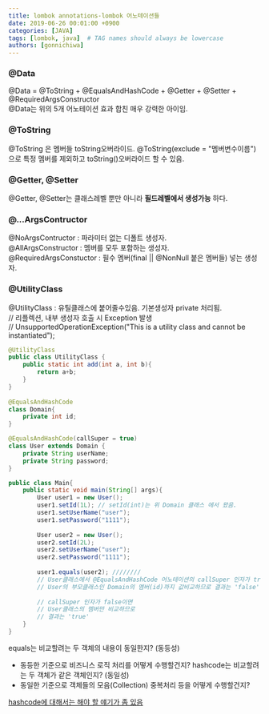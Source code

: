 ```yaml
---
title: lombok annotations-lombok 어노테이션들
date: 2019-06-26 00:01:00 +0900
categories: [JAVA]
tags: [lombok, java]  # TAG names should always be lowercase
authors: [gonnichiwa]
---
```


### @Data
@Data = @ToString + @EqualsAndHashCode + @Getter + @Setter + @RequiredArgsConstructor  
@Data는 위의 5개 어노테이션 효과 합친 매우 강력한 아이임.  

### @ToString
@ToString 은 멤버들 toString오버라이드.
@ToString(exclude = "멤버변수이름")으로 특정 멤버를 제외하고 toString()오버라이드 할 수 있음.  

### @Getter, @Setter
@Getter, @Setter는 클래스레벨 뿐만 아니라 **필드레벨에서 생성가능** 하다.  

### @...ArgsContructor
@NoArgsContructor : 파라미터 없는 디폴트 생성자.  
@AllArgsConstructor : 멤버를 모두 포함하는 생성자.  
@RequiredArgsConstuctor : 필수 멤버(final || @NonNull 붙은 멤버들) 넣는 생성자.  

### @UtilityClass
@UtilityClass : 유틸클래스에 붙어줄수있음. 기본생성자 private 처리됨.  
// 리플렉션, 내부 생성자 호출 시 Exception 발생  
// UnsupportedOperationException("This is a utility class and cannot be instantiated");  

```java
@UtilityClass
public class UtilityClass {
	public static int add(int a, int b){
    	return a+b;
    }
}
 
@EqualsAndHashCode
class Domain{
	private int id;
}

@EqualsAndHashCode(callSuper = true)
class User extends Domain {
	private String userName;
    private String password;
}

public class Main{
	public static void main(String[] args){
    	User user1 = new User();
        user1.setId(1L); // setId(int)는 위 Domain 클래스 에서 왔음.
        user1.setUserName("user");
        user1.setPassword("1111");
        
        User user2 = new User();
        user2.setId(2L);
        user2.setUserName("user");
        user2.setPassword("1111");
        
        user1.equals(user2); ////////
        // User클래스에서 @EqualsAndHashCode 어노테이션의 callSuper 인자가 true이면
        // User의 부모클래스인 Domain의 멤버(id)까지 값비교하므로 결과는 'false'
        
        // callSuper 인자가 false이면
        // User클래스의 멤버만 비교하므로
        // 결과는 'true'
    }
}
```

equals는 비교할려는 두 객체의 내용이 동일한지? (동등성)  
  - 동등한 기준으로 비즈니스 로직 처리를 어떻게 수행할건지?
hashcode는 비교할려는 두 객체가 같은 객체인지? (동일성)  
  - 동일한 기준으로 객체들의 모음(Collection) 중복처리 등을 어떻게 수행할건지?

[hashcode에 대해서는 해야 할 얘기가 좀 있음](https://gonnichiwa.github.io/posts/java-hashcode/)  

